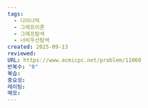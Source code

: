 ```yaml
---
tags:
  - 다이나믹
  - 그래프이론
  - 그래프탐색
  - 너비우선탐색
created: 2025-09-13
reviewed:
URL: https://www.acmicpc.net/problem/11060
반복수: "0"
복습:
중요성:
레이팅:
메모:
---
```

